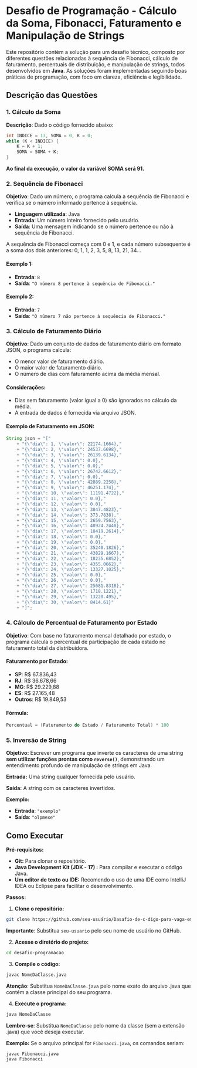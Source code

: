 # Desafio de Programação - Cálculo da Soma, Fibonacci, Faturamento e Manipulação de Strings

Este repositório contém a solução para um desafio técnico, composto por diferentes questões relacionadas à sequência de Fibonacci, cálculo de faturamento, percentuais de distribuição, e manipulação de strings, todos desenvolvidos em **Java**. As soluções foram implementadas seguindo boas práticas de programação, com foco em clareza, eficiência e legibilidade.

## Descrição das Questões

### 1. Cálculo da Soma
**Descrição**: Dado o código fornecido abaixo:

```java
int INDICE = 13, SOMA = 0, K = 0;
while (K < INDICE) {
    K = K + 1;
    SOMA = SOMA + K;
}
```
**Ao final da execução, o valor da variável SOMA será 91.**

### 2. Sequência de Fibonacci

**Objetivo**: Dado um número, o programa calcula a sequência de Fibonacci e verifica se o número informado pertence à sequência.

- **Linguagem utilizada**: Java
- **Entrada**: Um número inteiro fornecido pelo usuário.
- **Saída**: Uma mensagem indicando se o número pertence ou não à sequência de Fibonacci.

A sequência de Fibonacci começa com 0 e 1, e cada número subsequente é a soma dos dois anteriores: 0, 1, 1, 2, 3, 5, 8, 13, 21, 34...

#### Exemplo 1:
- **Entrada**: `8`
- **Saída**: `"O número 8 pertence à sequência de Fibonacci."`

#### Exemplo 2:
- **Entrada**: `7`
- **Saída**: `"O número 7 não pertence à sequência de Fibonacci."`

### 3. Cálculo de Faturamento Diário

**Objetivo**: Dado um conjunto de dados de faturamento diário em formato JSON, o programa calcula:
- O menor valor de faturamento diário.
- O maior valor de faturamento diário.
- O número de dias com faturamento acima da média mensal.

#### Considerações:
- Dias sem faturamento (valor igual a 0) são ignorados no cálculo da média.
- A entrada de dados é fornecida via arquivo JSON.

#### Exemplo de Faturamento em JSON:
```java
String json = "["
    + "{\"dia\": 1, \"valor\": 22174.1664},"
    + "{\"dia\": 2, \"valor\": 24537.6698},"
    + "{\"dia\": 3, \"valor\": 26139.6134},"
    + "{\"dia\": 4, \"valor\": 0.0},"
    + "{\"dia\": 5, \"valor\": 0.0},"
    + "{\"dia\": 6, \"valor\": 26742.6612},"
    + "{\"dia\": 7, \"valor\": 0.0},"
    + "{\"dia\": 8, \"valor\": 42889.2258},"
    + "{\"dia\": 9, \"valor\": 46251.174},"
    + "{\"dia\": 10, \"valor\": 11191.4722},"
    + "{\"dia\": 11, \"valor\": 0.0},"
    + "{\"dia\": 12, \"valor\": 0.0},"
    + "{\"dia\": 13, \"valor\": 3847.4823},"
    + "{\"dia\": 14, \"valor\": 373.7838},"
    + "{\"dia\": 15, \"valor\": 2659.7563},"
    + "{\"dia\": 16, \"valor\": 48924.2448},"
    + "{\"dia\": 17, \"valor\": 18419.2614},"
    + "{\"dia\": 18, \"valor\": 0.0},"
    + "{\"dia\": 19, \"valor\": 0.0},"
    + "{\"dia\": 20, \"valor\": 35240.1826},"
    + "{\"dia\": 21, \"valor\": 43829.1667},"
    + "{\"dia\": 22, \"valor\": 18235.6852},"
    + "{\"dia\": 23, \"valor\": 4355.0662},"
    + "{\"dia\": 24, \"valor\": 13327.1025},"
    + "{\"dia\": 25, \"valor\": 0.0},"
    + "{\"dia\": 26, \"valor\": 0.0},"
    + "{\"dia\": 27, \"valor\": 25681.8318},"
    + "{\"dia\": 28, \"valor\": 1718.1221},"
    + "{\"dia\": 29, \"valor\": 13220.495},"
    + "{\"dia\": 30, \"valor\": 8414.61}"
    + "]";
```

### 4. Cálculo de Percentual de Faturamento por Estado

**Objetivo**: Com base no faturamento mensal detalhado por estado, o programa calcula o percentual de participação de cada estado no faturamento total da distribuidora.

#### Faturamento por Estado:
- **SP**: R$ 67.836,43
- **RJ**: R$ 36.678,66
- **MG**: R$ 29.229,88
- **ES**: R$ 27.165,48
- **Outros**: R$ 19.849,53

#### Fórmula:
```java
Percentual = (Faturamento do Estado / Faturamento Total) * 100
```


### 5. Inversão de String

**Objetivo:**
Escrever um programa que inverte os caracteres de uma string **sem utilizar funções prontas como `reverse()`**, demonstrando um entendimento profundo de manipulação de strings em Java.

**Entrada:**
Uma string qualquer fornecida pelo usuário.

**Saída:**
A string com os caracteres invertidos.

**Exemplo:**

- **Entrada**:  `"exemplo"`
- **Saída**:  `"olpmexe"`


## Como Executar

**Pré-requisitos:**
* **Git:** Para clonar o repositório.
* **Java Development Kit (JDK - 17) :** Para compilar e executar o código Java.
* **Um editor de texto ou IDE:** Recomendo o uso de uma IDE como IntelliJ IDEA ou Eclipse para facilitar o desenvolvimento.

**Passos:**
1. **Clone o repositório:**
```bash
git clone https://github.com/seu-usuário/Dasafio-de-c-digo-para-vaga-em-an-lise-e-desenvolvimento.git
```
**Importante**: Substitua `seu-usuario` pelo seu nome de usuário no GitHub.

2. **Acesse o diretório do projeto:**
```bash
cd desafio-programacao
```
3. **Compile o código:**
```bash
javac NomeDaClasse.java
```
**Atenção**: Substitua `NomeDaClasse.java` pelo nome exato do arquivo .java que contém a classe principal do seu programa.

4. **Execute o programa:**
```bash
java NomeDaClasse
```
**Lembre-se**: Substitua `NomeDaClasse` pelo nome da classe (sem a extensão .java) que você deseja executar.

**Exemplo:**
Se o arquivo principal for `Fibonacci.java`, os comandos seriam:
```bash
javac Fibonacci.java
java Fibonacci
```   
